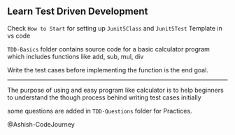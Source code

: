 ## Learn Test Driven Development 

Check `How to Start` for setting up `Junit5Class` and `Junit5Test` Template in vs code


`TDD-Basics` folder contains source code for a  basic calculator program which includes functions like
add, sub, mul, div

Write the test cases before implementing the function is the end goal.

---

The purpose of using and easy program like calculator is to help beginners to understand the though process behind writing test cases initially

some questions are added in `TDD-Questions` folder for Practices.









@Ashish-CodeJourney
